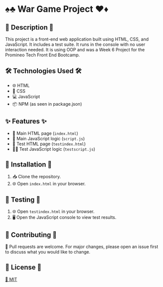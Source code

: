 # ♠️♣️ War Game Project ♥️♦️

## 📝 Description 📝

This project is a front-end web application built using HTML, CSS, and JavaScript. It includes a test suite. It runs in the console with no user interaction needed. It is using OOP and was a Week 6 Project for the Promineo Tech Front End Bootcamp.

## 🛠️ Technologies Used 🛠️

- 🌐 HTML
- 🎨 CSS
- 💻 JavaScript
- 📦 NPM (as seen in package.json)

## ✨ Features ✨

- 📄 Main HTML page (`index.html`)
- 📜 Main JavaScript logic (`script.js`)
- 🧪 Test HTML page (`testindex.html`)
- 🧑‍🔬 Test JavaScript logic (`testscript.js`)

## 🚀 Installation 🚀

1. 📥 Clone the repository.
2. 🌐 Open `index.html` in your browser.

## 🧪 Testing 🧪

1. 🌐 Open `testindex.html` in your browser.
2. 🖥️ Open the JavaScript console to view test results.

## 🤝 Contributing 🤝

🤲 Pull requests are welcome. For major changes, please open an issue first to discuss what you would like to change.

## 📜 License 📜

[🔗 MIT](https://choosealicense.com/licenses/mit/)

